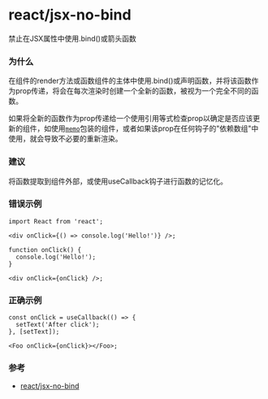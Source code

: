# react/jsx-no-bind

禁止在JSX属性中使用.bind()或箭头函数

### 为什么

在组件的render方法或函数组件的主体中使用.bind()或声明函数，并将该函数作为prop传递，将会在每次渲染时创建一个全新的函数，被视为一个完全不同的函数。

如果将全新的函数作为prop传递给一个使用引用等式检查prop以确定是否应该更新的组件，如使用[`memo`](https://react.dev/reference/react/memo#memo)包装的组件，或者如果该prop在任何钩子的"依赖数组"中使用，就会导致不必要的重新渲染。

### 建议

将函数提取到组件外部，或使用useCallback钩子进行函数的记忆化。

### 错误示例

```tsx
import React from 'react';

<div onClick={() => console.log('Hello!')} />;

function onClick() {
  console.log('Hello!');
}

<div onClick={onClick} />;
```

### 正确示例

```tsx
const onClick = useCallback(() => {
  setText('After click');
}, [setText]);

<Foo onClick={onClick}></Foo>;
```

### 参考

- [react/jsx-no-bind](https://github.com/yannickcr/eslint-plugin-react/blob/master/docs/rules/jsx-no-bind.md)
